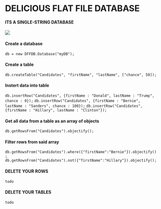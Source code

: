 # DELICIOUS FLAT FILE DATABASE
#### ITS A SINGLE-STRING DATABASE
![](http://i.imgur.com/9Jiga9H.png)


#### Create a database
`db = new DFFDB.Database("myDB");`

#### Create a table
`db.createTable("Candidates", "firstName", "lastName", ["chance", 50]);`
	
#### Instert data into table
`db.insertRow("Candidates", {firstName : "Donald", lastName : "Trump", chance : 0});`
`db.insertRow("Candidates", {firstName : "Bernie", lastName : "Sanders", chance : 100});`
`db.insertRow("Candidates", {firstName : "Hillary", lastName : "Clinton"});`

#### Get all data from a table as an array of objects
`db.getRowsFrom("Candidates").objectify();`

#### Filter rows from said array
`db.getRowsFrom("Candidates").where({"firstName":"Bernie"}).objectify();`
`db.getRowsFrom("Candidates").not({"firstName":"Hillary"}).objectify();`

#### DELETE YOUR ROWS
`todo`

#### DELETE YOUR TABLES
`todo`

